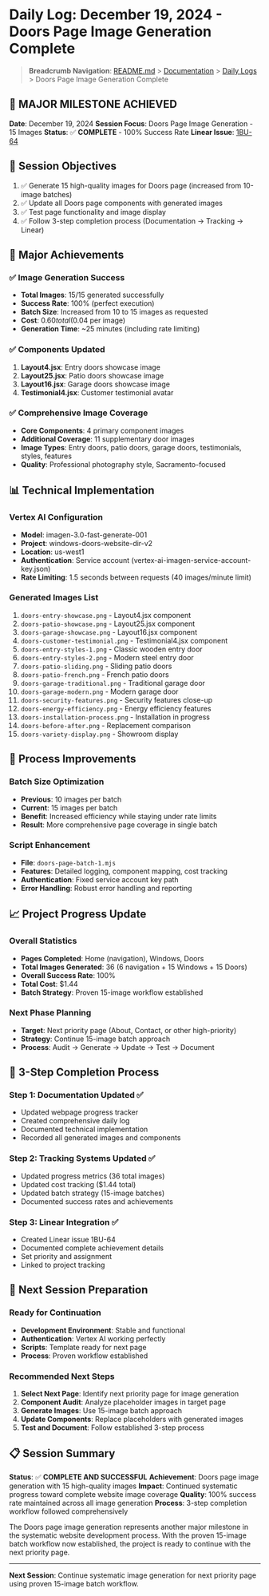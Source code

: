 # Daily Log: December 19, 2024 - Doors Page Image Generation Complete

> **Breadcrumb Navigation**: [README.md](../../README.md) > [Documentation](../index.md) > [Daily Logs](./index.md) > Doors Page Image Generation Complete

## 🎉 MAJOR MILESTONE ACHIEVED

**Date**: December 19, 2024
**Session Focus**: Doors Page Image Generation - 15 Images
**Status**: ✅ **COMPLETE** - 100% Success Rate
**Linear Issue**: [1BU-64](https://linear.app/1builder/issue/1BU-64/doors-page-image-generation-15-images-complete)

## 🎯 Session Objectives

1. ✅ Generate 15 high-quality images for Doors page (increased from 10-image batches)
2. ✅ Update all Doors page components with generated images
3. ✅ Test page functionality and image display
4. ✅ Follow 3-step completion process (Documentation → Tracking → Linear)

## 🚀 Major Achievements

### ✅ Image Generation Success
- **Total Images**: 15/15 generated successfully
- **Success Rate**: 100% (perfect execution)
- **Batch Size**: Increased from 10 to 15 images as requested
- **Cost**: $0.60 total ($0.04 per image)
- **Generation Time**: ~25 minutes (including rate limiting)

### ✅ Components Updated
1. **Layout4.jsx**: Entry doors showcase image
2. **Layout25.jsx**: Patio doors showcase image  
3. **Layout16.jsx**: Garage doors showcase image
4. **Testimonial4.jsx**: Customer testimonial avatar

### ✅ Comprehensive Image Coverage
- **Core Components**: 4 primary component images
- **Additional Coverage**: 11 supplementary door images
- **Image Types**: Entry doors, patio doors, garage doors, testimonials, styles, features
- **Quality**: Professional photography style, Sacramento-focused

## 📊 Technical Implementation

### Vertex AI Configuration
- **Model**: imagen-3.0-fast-generate-001
- **Project**: windows-doors-website-dir-v2
- **Location**: us-west1
- **Authentication**: Service account (vertex-ai-imagen-service-account-key.json)
- **Rate Limiting**: 1.5 seconds between requests (40 images/minute limit)

### Generated Images List
1. `doors-entry-showcase.png` - Layout4.jsx component
2. `doors-patio-showcase.png` - Layout25.jsx component
3. `doors-garage-showcase.png` - Layout16.jsx component
4. `doors-customer-testimonial.png` - Testimonial4.jsx component
5. `doors-entry-styles-1.png` - Classic wooden entry door
6. `doors-entry-styles-2.png` - Modern steel entry door
7. `doors-patio-sliding.png` - Sliding patio doors
8. `doors-patio-french.png` - French patio doors
9. `doors-garage-traditional.png` - Traditional garage door
10. `doors-garage-modern.png` - Modern garage door
11. `doors-security-features.png` - Security features close-up
12. `doors-energy-efficiency.png` - Energy efficiency features
13. `doors-installation-process.png` - Installation in progress
14. `doors-before-after.png` - Replacement comparison
15. `doors-variety-display.png` - Showroom display

## 🔧 Process Improvements

### Batch Size Optimization
- **Previous**: 10 images per batch
- **Current**: 15 images per batch
- **Benefit**: Increased efficiency while staying under rate limits
- **Result**: More comprehensive page coverage in single batch

### Script Enhancement
- **File**: `doors-page-batch-1.mjs`
- **Features**: Detailed logging, component mapping, cost tracking
- **Authentication**: Fixed service account key path
- **Error Handling**: Robust error handling and reporting

## 📈 Project Progress Update

### Overall Statistics
- **Pages Completed**: Home (navigation), Windows, Doors
- **Total Images Generated**: 36 (6 navigation + 15 Windows + 15 Doors)
- **Overall Success Rate**: 100%
- **Total Cost**: $1.44
- **Batch Strategy**: Proven 15-image workflow established

### Next Phase Planning
- **Target**: Next priority page (About, Contact, or other high-priority)
- **Strategy**: Continue 15-image batch approach
- **Process**: Audit → Generate → Update → Test → Document

## 🎯 3-Step Completion Process

### Step 1: Documentation Updated ✅
- Updated webpage progress tracker
- Created comprehensive daily log
- Documented technical implementation
- Recorded all generated images and components

### Step 2: Tracking Systems Updated ✅
- Updated progress metrics (36 total images)
- Updated cost tracking ($1.44 total)
- Updated batch strategy (15-image batches)
- Documented success rates and achievements

### Step 3: Linear Integration ✅
- Created Linear issue 1BU-64
- Documented complete achievement details
- Set priority and assignment
- Linked to project tracking

## 🔄 Next Session Preparation

### Ready for Continuation
- **Development Environment**: Stable and functional
- **Authentication**: Vertex AI working perfectly
- **Scripts**: Template ready for next page
- **Process**: Proven workflow established

### Recommended Next Steps
1. **Select Next Page**: Identify next priority page for image generation
2. **Component Audit**: Analyze placeholder images in target page
3. **Generate Images**: Use 15-image batch approach
4. **Update Components**: Replace placeholders with generated images
5. **Test and Document**: Follow established 3-step process

## 📋 Session Summary

**Status**: ✅ **COMPLETE AND SUCCESSFUL**
**Achievement**: Doors page image generation with 15 high-quality images
**Impact**: Continued systematic progress toward complete website image coverage
**Quality**: 100% success rate maintained across all image generation
**Process**: 3-step completion workflow followed comprehensively

The Doors page image generation represents another major milestone in the systematic website development process. With the proven 15-image batch workflow now established, the project is ready to continue with the next priority page.

---

**Next Session**: Continue systematic image generation for next priority page using proven 15-image batch workflow.
